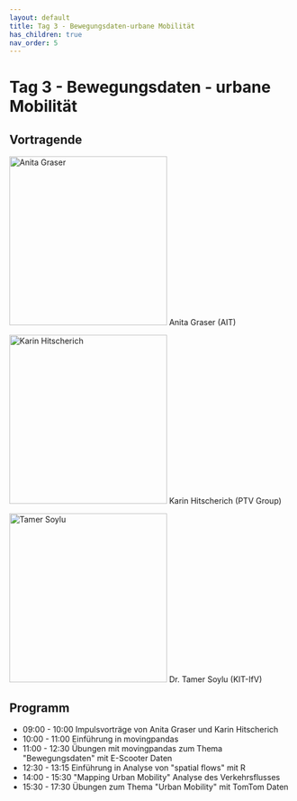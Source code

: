 ```yaml
---
layout: default
title: Tag 3 - Bewegungsdaten-urbane Mobilität
has_children: true
nav_order: 5
---
```


# Tag 3 - Bewegungsdaten - urbane Mobilität 
## Vortragende
<p>
<img src="https://raw.githubusercontent.com/heikalab/urbandatascience/main/images/graser.jpg" alt="Anita Graser" style="align:left;  width:280px;height:300px;">
Anita Graser (AIT)
</p>
<p>
<img src="https://raw.githubusercontent.com/heikalab/urbandatascience/main/images/hitscherich.jpg" alt="Karin Hitscherich" style="align:left; width:280px;height:300px;">
Karin Hitscherich (PTV Group)
</p>
<p>
<img src="https://raw.githubusercontent.com/heikalab/urbandatascience/main/images/soylu.jpg" alt="Tamer Soylu" style="align:left; width:280px;height:300px;">
Dr. Tamer Soylu (KIT-IfV)
</p> 

## Programm

* 09:00 - 10:00 Impulsvorträge von Anita Graser und Karin Hitscherich
* 10:00 - 11:00 Einführung in movingpandas
* 11:00 - 12:30 Übungen mit movingpandas zum Thema "Bewegungsdaten" mit E-Scooter Daten
* 12:30 - 13:15 Einführung in Analyse von "spatial flows" mit R
* 14:00 - 15:30 "Mapping Urban Mobility" Analyse des Verkehrsflusses 
* 15:30 - 17:30 Übungen zum Thema "Urban Mobility" mit TomTom Daten
